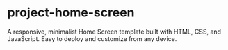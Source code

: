 # project-home-screen
A responsive, minimalist Home Screen template built with HTML, CSS, and JavaScript. Easy to deploy and customize from any device.
